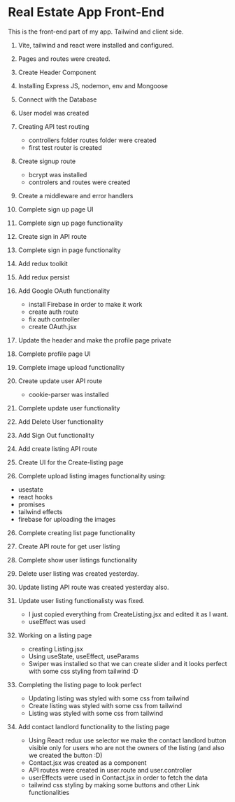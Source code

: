 # Real Estate App Front-End

This is the front-end part of my app. Tailwind and client side.

1. Vite, tailwind and react were installed and configured.
2. Pages and routes were created.
3. Create Header Component
4. Installing Express JS, nodemon, env and Mongoose
5. Connect with the Database
6. User model was created
7. Creating API test routing 
    - controllers folder routes folder were created
    - first test router is created
8. Create signup route
    - bcrypt was installed
    - controlers and routes were created
9. Create a middleware and error handlers
10. Complete sign up page UI
11. Complete sign up page functionality
11. Create sign in API route
12. Complete sign in page functionality
13. Add redux toolkit
14. Add redux persist
15. Add Google OAuth functionality
    - install Firebase in order to make it work
    - create auth route
    - fix auth controller
    - create OAuth.jsx
16. Update the header and make the profile page private
17. Complete profile page UI
18. Complete image upload functionality
19. Create update user API route
    - cookie-parser was installed

20. Complete update user functionality
21. Add Delete User functionality
22. Add Sign Out functionality
23. Add create listing API route
24. Create UI for the Create-listing page
25. Complete upload listing images functionality
 using:
 - usestate
 - react hooks
 - promises
 - tailwind effects
 - firebase for uploading the images

26. Complete creating list page functionality 

27. Create API route for get user listing
28. Complete show user listings functionality
29. Delete user listing was created yesterday.
30. Update listing API route was created yesterday also.
31. Update user listing functionalisty was fixed.
    - I just copied everything from CreateListing.jsx and edited it as I want.
    - useEffect was used 

32. Working on a listing page
    - creating Listing.jsx
    - Using useState, useEffect, useParams
    - Swiper was installed so that we can create slider and it looks perfect with some css styling from tailwind :D

33. Completing the listing page to look perfect
    - Updating listing was styled with some css from tailwind
    - Create listing was styled with some css from tailwind
    - Listing was styled with some css from tailwind

34. Add contact landlord functionality to the listing page
    - Using React redux use selector we make the contact landlord button visible only for users who are not the owners of the listing (and also we created the button :D)
    - Contact.jsx was created as a component
    - API routes were created in user.route and user.controller 
    - userEffects were used in Contact.jsx in order to fetch the data
    - tailwind css styling by making some buttons and other Link functionalities




